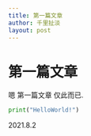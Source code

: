 ```yaml
---
title: 第一篇文章
author: 千里扯淡
layout: post
---
```

# 第一篇文章

嗯 第一篇文章 仅此而已.

```python
print("HelloWorld!")
```

2021.8.2
